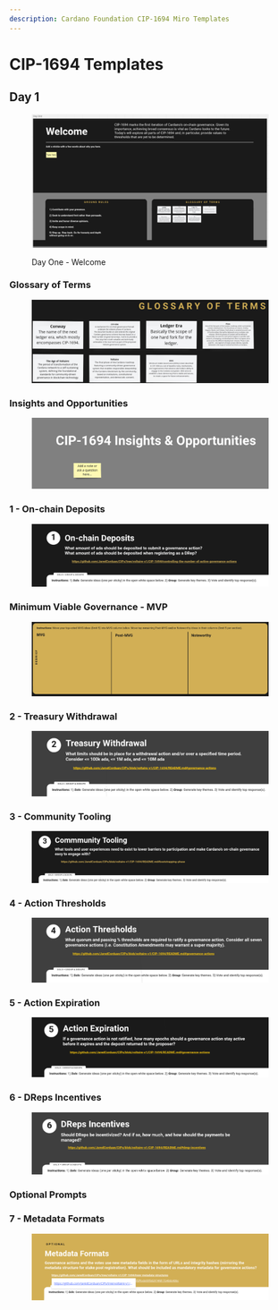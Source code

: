 ```yaml
---
description: Cardano Foundation CIP-1694 Miro Templates
---
```


# CIP-1694 Templates

## Day 1

<figure><img src="../.gitbook/assets/Screenshot from 2023-05-23 18-46-51.png" alt=""><figcaption><p>Day One - Welcome</p></figcaption></figure>

### Glossary of Terms

<figure><img src="../.gitbook/assets/Screenshot from 2023-05-23 18-50-01.png" alt=""><figcaption></figcaption></figure>

### Insights and Opportunities

<figure><img src="../.gitbook/assets/Screenshot from 2023-05-23 18-51-31.png" alt=""><figcaption></figcaption></figure>

### 1 - On-chain Deposits

<figure><img src="../.gitbook/assets/Screenshot from 2023-05-23 18-53-19.png" alt=""><figcaption></figcaption></figure>

### Minimum Viable Governance - MVP

<figure><img src="../.gitbook/assets/Screenshot from 2023-05-23 18-59-22.png" alt=""><figcaption></figcaption></figure>

### 2 - Treasury Withdrawal

<figure><img src="../.gitbook/assets/Screenshot from 2023-05-23 19-00-50.png" alt=""><figcaption></figcaption></figure>

### 3 - Community Tooling

<figure><img src="../.gitbook/assets/Screenshot from 2023-05-23 19-04-56.png" alt=""><figcaption></figcaption></figure>

### 4 - Action Thresholds

<figure><img src="../.gitbook/assets/Screenshot from 2023-05-23 19-08-33.png" alt=""><figcaption></figcaption></figure>

### 5 - Action Expiration

<figure><img src="../.gitbook/assets/Screenshot from 2023-05-23 19-11-10.png" alt=""><figcaption></figcaption></figure>

### 6 - DReps Incentives

<figure><img src="../.gitbook/assets/Screenshot from 2023-05-23 19-13-51.png" alt=""><figcaption></figcaption></figure>

### Optional Prompts

### 7 - Metadata Formats

<figure><img src="../.gitbook/assets/Screenshot from 2023-05-23 19-16-00.png" alt=""><figcaption></figcaption></figure>
